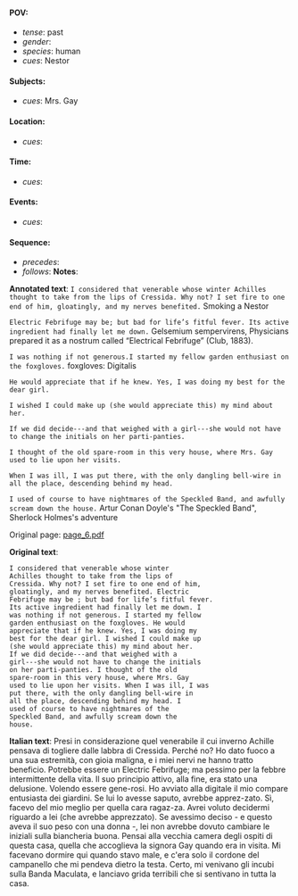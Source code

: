 #### POV: 
  - *tense*: past
  - *gender*:
  - *species*: human
  - *cues*: Nestor
#### Subjects:
  - *cues*: Mrs. Gay
#### Location:
  - *cues*:
#### Time:
  - *cues*:
#### Events:
  - *cues*:
#### Sequence:
  - *precedes*: 
  - *follows*:
**Notes**:


**Annotated text**:
`I considered that venerable whose winter Achilles thought to take from the lips of Cressida. Why not? I set fire to one end of him, gloatingly, and my nerves benefited.` Smoking a Nestor

`Electric Febrifuge may be; but bad for life’s fitful fever. Its active ingredient had finally let me down.` Gelsemium sempervirens, Physicians prepared it as a nostrum called “Electrical Febrifuge” (Club, 1883).

`I was nothing if not generous.I started my fellow garden enthusiast on the foxgloves.` foxgloves: Digitalis

`He would appreciate that if he knew. Yes, I was doing my best for the dear girl.`

`I wished I could make up (she would appreciate this) my mind about her.`

`If we did decide---and that weighed with a girl---she would not have to change the initials on her parti-panties.`

`I thought of the old spare-room in this very house, where Mrs. Gay used to lie upon her visits.`

`When I was ill, I was put there, with the only dangling bell-wire in all the place, descending behind my head.`

`I used of course to have nightmares of the Speckled Band, and awfully scream down the house.` Artur Conan Doyle's "The Speckled Band", Sherlock Holmes's adventure


Original page:
[page_6.pdf](https://github.com/vigji/cainjb/blob/main/source_material/pages/page_6.pdf)

**Original text**:
```
I considered that venerable whose winter
Achilles thought to take from the lips of
Cressida. Why not? I set fire to one end of him,
gloatingly, and my nerves benefited. Electric
Febrifuge may be ; but bad for life’s fitful fever.
Its active ingredient had finally let me down. I
was nothing if not generous. I started my fellow
garden enthusiast on the foxgloves. He would
appreciate that if he knew. Yes, I was doing my
best for the dear girl. I wished I could make up
(she would appreciate this) my mind about her.
If we did decide---and that weighed with a
girl---she would not have to change the initials
on her parti-panties. I thought of the old
spare-room in this very house, where Mrs. Gay
used to lie upon her visits. When I was ill, I was
put there, with the only dangling bell-wire in
all the place, descending behind my head. I
used of course to have nightmares of the
Speckled Band, and awfully scream down the
house.
```

**Italian text**:
Presi in considerazione quel venerabile il cui inverno Achille pensava di togliere dalle labbra di Cressida. Perché no? Ho dato fuoco a una sua estremità, con gioia maligna, e i miei nervi ne hanno tratto beneficio.
Potrebbe essere un Electric Febrifuge; ma pessimo per la febbre intermittente della vita. Il suo principio attivo, alla fine, era stato una delusione. Volendo essere gene-rosi. Ho avviato alla digitale il mio compare entusiasta dei giardini. Se lui lo avesse saputo, avrebbe apprez-zato. Sì, facevo del mio meglio per quella cara ragaz-za. Avrei voluto decidermi riguardo a lei (che avrebbe apprezzato). Se avessimo deciso - e questo aveva il suo peso con una donna -, lei non avrebbe dovuto cambiare le iniziali sulla biancheria buona. Pensai alla vecchia camera degli ospiti di questa casa, quella che accoglieva la signora Gay quando era in visita. Mi facevano dormire qui quando stavo male, e c'era solo il cordone del campanello che mi pendeva dietro la testa.
Certo, mi venivano gli incubi sulla Banda Maculata, e lanciavo grida terribili che si sentivano in tutta la casa.

